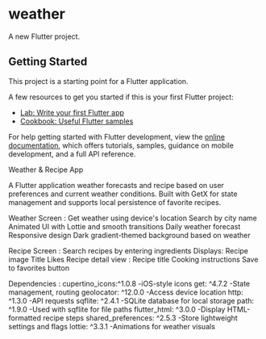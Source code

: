 # weather

A new Flutter project.

## Getting Started

This project is a starting point for a Flutter application.

A few resources to get you started if this is your first Flutter project:

- [Lab: Write your first Flutter app](https://docs.flutter.dev/get-started/codelab)
- [Cookbook: Useful Flutter samples](https://docs.flutter.dev/cookbook)

For help getting started with Flutter development, view the
[online documentation](https://docs.flutter.dev/), which offers tutorials,
samples, guidance on mobile development, and a full API reference.


Weather & Recipe  App

A Flutter application  weather forecasts and recipe  based on user preferences and current weather conditions. 
Built with GetX for state management and supports local persistence of favorite recipes.

Weather Screen :
                 Get weather using device's location
                 Search by city name
                 Animated UI with Lottie and smooth transitions
                 Daily weather forecast
                 Responsive design
                 Dark gradient-themed background based on weather
                 
Recipe Screen :
                 Search recipes by entering ingredients
                 Displays:
                           Recipe image
                           Title
                           Likes
                           Recipe detail view :
                                                 Recipe title
                                                 Cooking instructions
                                                 Save to favorites button

 Dependencies :
 cupertino_icons:^1.0.8     -iOS-style icons
 get: ^4.7.2                -State management, routing 
 geolocator: ^12.0.0        -Access device location
 http: ^1.3.0               -API requests
 sqflite: ^2.4.1            -SQLite database for local storage
 path: ^1.9.0               -Used with sqflite for file paths
 flutter_html: ^3.0.0       -Display HTML-formatted recipe steps
 shared_preferences: ^2.5.3 -Store lightweight settings and flags
 lottie: ^3.3.1             -Animations for weather visuals      



